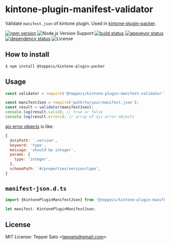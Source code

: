 kintone-plugin-manifest-validator
====

Validate `manifest.json` of kintone plugin. Used in [kintone-plugin-packer](https://github.com/teppeis/kintone-plugin-packer).

[![npm version][npm-image]][npm-url]
![Node.js Version Support][node-version]
[![build status][circleci-image]][circleci-url]
[![appveyor status][appveyor-image]][appveyor-url]
[![dependency status][deps-image]][deps-url]
![License][license]

## How to install

```console
$ npm install @teppeis/kintone-plugin-packer
```

## Usage

```js
const validator = require('@teppeis/kintone-plugin-manifest-validator');

const manifestJson = require('path/to/your/manifest.json');
const result = validator(manifestJson);
console.log(result.valid); // true or false
console.log(result.errors); // array of ajv error objects
```

[ajv error objects](https://github.com/epoberezkin/ajv#validation-errors) is like:

```js
{
  dataPath: '.version',
  keyword: 'type',
  message: 'should be integer',
  params: {
    type: 'integer',
  },
  schemaPath: '#/properties/version/type',
}
```

## `manifest-json.d.ts`

```js
import {KintonePluginManifestJson} from '@teppeis/kintone-plugin-manifest-validator/manifest-schema';

let manifest: KintonePluginManifestJson;
```

## License

MIT License: Teppei Sato &lt;teppeis@gmail.com&gt;

[npm-image]: https://img.shields.io/npm/v/@teppeis/kintone-plugin-manifest-validator.svg
[npm-url]: https://npmjs.org/package/@teppeis/kintone-plugin-manifest-validator
[npm-downloads-image]: https://img.shields.io/npm/dm/@teppeis/kintone-plugin-manifest-validator.svg
[travis-image]: https://img.shields.io/travis/teppeis/kintone-plugin-manifest-validator/master.svg
[travis-url]: https://travis-ci.org/teppeis/kintone-plugin-manifest-validator
[circleci-image]: https://circleci.com/gh/teppeis/kintone-plugin-manifest-validator.svg?style=shield
[circleci-url]: https://circleci.com/gh/teppeis/kintone-plugin-manifest-validator
[appveyor-image]: https://ci.appveyor.com/api/projects/status/pcsvpsj4ff8u4jop/branch/master?svg=true
[appveyor-url]: https://ci.appveyor.com/project/teppeis/kintone-plugin-manifest-validator/branch/master
[deps-image]: https://img.shields.io/david/teppeis/kintone-plugin-manifest-validator.svg
[deps-url]: https://david-dm.org/teppeis/kintone-plugin-manifest-validator
[node-version]: https://img.shields.io/badge/Node.js%20support-v6,v8,v9-brightgreen.svg
[coverage-image]: https://img.shields.io/coveralls/teppeis/kintone-plugin-manifest-validator/master.svg
[coverage-url]: https://coveralls.io/github/teppeis/kintone-plugin-manifest-validator?branch=master
[license]: https://img.shields.io/npm/l/@teppeis/kintone-plugin-manifest-validator.svg
